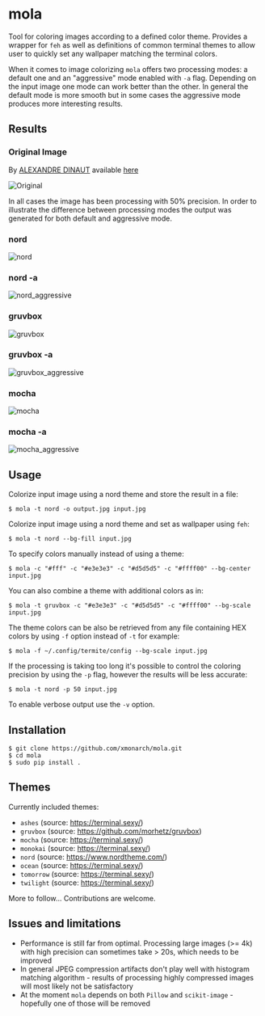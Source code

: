 # mola

Tool for coloring images according to a defined color theme. Provides a wrapper for `feh` as well as definitions
of common terminal themes to allow user to quickly set any wallpaper matching the terminal colors.

When it comes to image colorizing `mola` offers two processing modes: a default one and an "aggressive" mode enabled with `-a` flag. Depending on the input image one mode can work better than the other. In general the default mode is more smooth but in some cases the aggressive mode produces more interesting results.  

## Results

### Original Image

By [ALEXANDRE DINAUT](https://unsplash.com/@alexdinaut) available [here](https://unsplash.com/photos/zqxnyb7M5kI)

![Original](/samples/original.jpg)

In all cases the image has been processing with 50% precision. In order to illustrate the difference between processing modes the output was generated for both default and aggressive mode. 

### nord

![nord](/samples/nord.jpg)

### nord -a

![nord_aggressive](/samples/nord_a.jpg)

### gruvbox

![gruvbox](/samples/gruvbox.jpg)

### gruvbox -a

![gruvbox_aggressive](/samples/gruvbox_a.jpg)

### mocha

![mocha](/samples/mocha.jpg)

### mocha -a

![mocha_aggressive](/samples/mocha_a.jpg)

## Usage

Colorize input image using a nord theme and store the result in a file:
```shell
$ mola -t nord -o output.jpg input.jpg
```

Colorize input image using a nord theme and set as wallpaper using `feh`:
```shell
$ mola -t nord --bg-fill input.jpg
```

To specify colors manually instead of using a theme:
```shell
$ mola -c "#fff" -c "#e3e3e3" -c "#d5d5d5" -c "#ffff00" --bg-center input.jpg
```

You can also combine a theme with additional colors as in:
```shell
$ mola -t gruvbox -c "#e3e3e3" -c "#d5d5d5" -c "#ffff00" --bg-scale input.jpg
```

The theme colors can be also be retrieved from any file containing HEX colors by using `-f` option instead of `-t` for example:
```shell
$ mola -f ~/.config/termite/config --bg-scale input.jpg
```

If the processing is taking too long it's possible to control the coloring precision by using the `-p` flag, 
however the results will be less accurate:  
```shell
$ mola -t nord -p 50 input.jpg
```

To enable verbose output use the `-v` option.

## Installation

```shell
$ git clone https://github.com/xmonarch/mola.git
$ cd mola
$ sudo pip install .
```

## Themes

Currently included themes:
- `ashes` (source: https://terminal.sexy/)
- `gruvbox` (source: https://github.com/morhetz/gruvbox)
- `mocha` (source: https://terminal.sexy/)
- `monokai` (source: https://terminal.sexy/)
- `nord` (source: https://www.nordtheme.com/)
- `ocean` (source: https://terminal.sexy/)
- `tomorrow` (source: https://terminal.sexy/)
- `twilight` (source: https://terminal.sexy/)

More to follow... Contributions are welcome.

## Issues and limitations
- Performance is still far from optimal. Processing large images (>= 4k) with high precision can sometimes take > 20s, which needs to be improved
- In general JPEG compression artifacts don't play well with histogram matching algorithm - results of processing highly compressed images will most likely not be satisfactory 
- At the moment `mola` depends on both `Pillow` and `scikit-image` - hopefully one of those will be removed  
